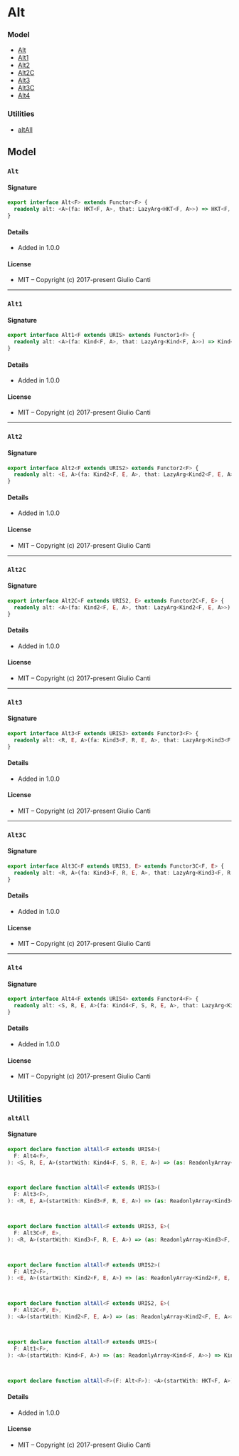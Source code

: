 
# Alt







### Model

* [Alt](#alt)
* [Alt1](#alt1)
* [Alt2](#alt2)
* [Alt2C](#alt2c)
* [Alt3](#alt3)
* [Alt3C](#alt3c)
* [Alt4](#alt4)

### Utilities

* [altAll](#altall)

## Model


### `Alt`




#### Signature

```typescript
export interface Alt<F> extends Functor<F> {
  readonly alt: <A>(fa: HKT<F, A>, that: LazyArg<HKT<F, A>>) => HKT<F, A>
}
```

#### Details

* Added in 1.0.0


#### License

* MIT – Copyright (c) 2017-present Giulio Canti

---


### `Alt1`




#### Signature

```typescript
export interface Alt1<F extends URIS> extends Functor1<F> {
  readonly alt: <A>(fa: Kind<F, A>, that: LazyArg<Kind<F, A>>) => Kind<F, A>
}
```

#### Details

* Added in 1.0.0


#### License

* MIT – Copyright (c) 2017-present Giulio Canti

---


### `Alt2`




#### Signature

```typescript
export interface Alt2<F extends URIS2> extends Functor2<F> {
  readonly alt: <E, A>(fa: Kind2<F, E, A>, that: LazyArg<Kind2<F, E, A>>) => Kind2<F, E, A>
}
```

#### Details

* Added in 1.0.0


#### License

* MIT – Copyright (c) 2017-present Giulio Canti

---


### `Alt2C`




#### Signature

```typescript
export interface Alt2C<F extends URIS2, E> extends Functor2C<F, E> {
  readonly alt: <A>(fa: Kind2<F, E, A>, that: LazyArg<Kind2<F, E, A>>) => Kind2<F, E, A>
}
```

#### Details

* Added in 1.0.0


#### License

* MIT – Copyright (c) 2017-present Giulio Canti

---


### `Alt3`




#### Signature

```typescript
export interface Alt3<F extends URIS3> extends Functor3<F> {
  readonly alt: <R, E, A>(fa: Kind3<F, R, E, A>, that: LazyArg<Kind3<F, R, E, A>>) => Kind3<F, R, E, A>
}
```

#### Details

* Added in 1.0.0


#### License

* MIT – Copyright (c) 2017-present Giulio Canti

---


### `Alt3C`




#### Signature

```typescript
export interface Alt3C<F extends URIS3, E> extends Functor3C<F, E> {
  readonly alt: <R, A>(fa: Kind3<F, R, E, A>, that: LazyArg<Kind3<F, R, E, A>>) => Kind3<F, R, E, A>
}
```

#### Details

* Added in 1.0.0


#### License

* MIT – Copyright (c) 2017-present Giulio Canti

---


### `Alt4`




#### Signature

```typescript
export interface Alt4<F extends URIS4> extends Functor4<F> {
  readonly alt: <S, R, E, A>(fa: Kind4<F, S, R, E, A>, that: LazyArg<Kind4<F, S, R, E, A>>) => Kind4<F, S, R, E, A>
}
```

#### Details

* Added in 1.0.0


#### License

* MIT – Copyright (c) 2017-present Giulio Canti

## Utilities


### `altAll`




#### Signature

```typescript
export declare function altAll<F extends URIS4>(
  F: Alt4<F>,
): <S, R, E, A>(startWith: Kind4<F, S, R, E, A>) => (as: ReadonlyArray<Kind4<F, S, R, E, A>>) => Kind4<F, S, R, E, A>



export declare function altAll<F extends URIS3>(
  F: Alt3<F>,
): <R, E, A>(startWith: Kind3<F, R, E, A>) => (as: ReadonlyArray<Kind3<F, R, E, A>>) => Kind3<F, R, E, A>



export declare function altAll<F extends URIS3, E>(
  F: Alt3C<F, E>,
): <R, A>(startWith: Kind3<F, R, E, A>) => (as: ReadonlyArray<Kind3<F, R, E, A>>) => Kind3<F, R, E, A>



export declare function altAll<F extends URIS2>(
  F: Alt2<F>,
): <E, A>(startWith: Kind2<F, E, A>) => (as: ReadonlyArray<Kind2<F, E, A>>) => Kind2<F, E, A>



export declare function altAll<F extends URIS2, E>(
  F: Alt2C<F, E>,
): <A>(startWith: Kind2<F, E, A>) => (as: ReadonlyArray<Kind2<F, E, A>>) => Kind2<F, E, A>



export declare function altAll<F extends URIS>(
  F: Alt1<F>,
): <A>(startWith: Kind<F, A>) => (as: ReadonlyArray<Kind<F, A>>) => Kind<F, A>



export declare function altAll<F>(F: Alt<F>): <A>(startWith: HKT<F, A>) => (as: ReadonlyArray<HKT<F, A>>) => HKT<F, A>

```

#### Details

* Added in 1.0.0


#### License

* MIT – Copyright (c) 2017-present Giulio Canti